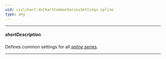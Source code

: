 ```yaml
---
uid: viz\chart:dxChartCommonSeriesSettings.spline
type: any
---
```

---
##### shortDescription
Defines common settings for all [*spline* series](/api-reference/10%20UI%20Components/dxChart/5%20Series%20Types/SplineSeries '/Documentation/ApiReference/UI_Components/dxChart/Series_Types/SplineSeries/').

---
